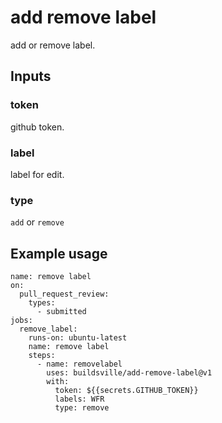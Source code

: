 # add remove label
add or remove label.

## Inputs
### token
github token.

### label
label for edit.

### type
`add` or `remove`

## Example usage
```
name: remove label
on:
  pull_request_review:
    types:
      - submitted
jobs:
  remove_label:
    runs-on: ubuntu-latest
    name: remove label
    steps:
      - name: removelabel
        uses: buildsville/add-remove-label@v1
        with:
          token: ${{secrets.GITHUB_TOKEN}}
          labels: WFR
          type: remove
```
